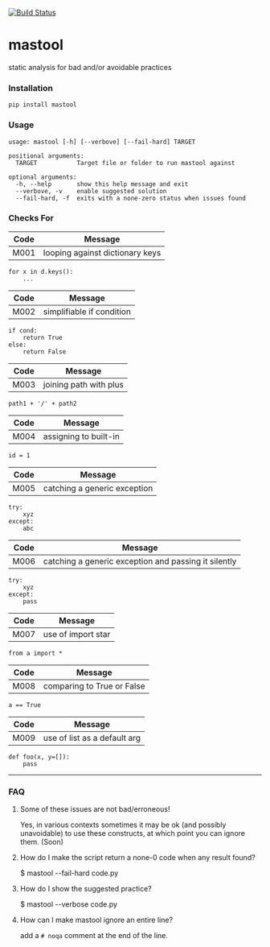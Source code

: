 [![Build Status](https://travis-ci.org/omaraboumrad/mastool.svg?branch=master)](https://travis-ci.org/omaraboumrad/mastool)

# mastool

static analysis for bad and/or avoidable practices

### Installation

    pip install mastool

### Usage

    usage: mastool [-h] [--verbove] [--fail-hard] TARGET

    positional arguments:
      TARGET           Target file or folder to run mastool against

    optional arguments:
      -h, --help       show this help message and exit
      --verbove, -v    enable suggested solution
      --fail-hard, -f  exits with a none-zero status when issues found

### Checks For

Code | Message
--- | ---
M001 | looping against dictionary keys

    for x in d.keys():
        ...

Code | Message
--- | ---
M002 | simplifiable if condition

    if cond:
        return True
    else:
        return False

Code | Message
--- | ---
M003 | joining path with plus

    path1 + '/' + path2

Code | Message
--- | ---
M004 | assigning to built-in

    id = 1

Code | Message
--- | ---
M005 | catching a generic exception

    try:
        xyz
    except:
        abc

Code | Message
--- | ---
M006 | catching a generic exception and passing it silently

    try:
        xyz
    except:
        pass

Code | Message
--- | ---
M007 | use of import star

    from a import *

Code | Message
--- | ---
M008 | comparing to True or False

    a == True

Code | Message
--- | ---
M009 | use of list as a default arg

    def foo(x, y=[]):
        pass

---

### FAQ

1. Some of these issues are not bad/erroneous!

    Yes, in various contexts sometimes it may be ok (and possibly unavoidable) to
    use these constructs, at which point you can ignore them. (Soon)

2. How do I make the script return a none-0 code when any result found?

    $ mastool --fail-hard code.py

3. How do I show the suggested practice?

    $ mastool --verbose code.py

4. How can I make mastool ignore an entire line?

    add a `# noqa` comment at the end of the line.
